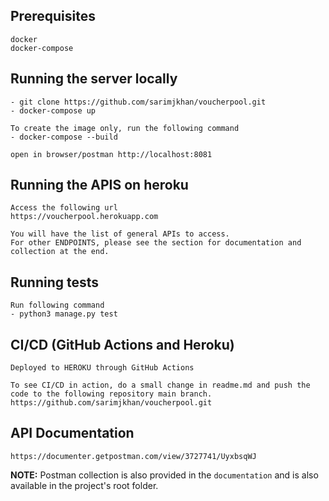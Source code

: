 ## Prerequisites

```
docker
docker-compose
```

## Running the server locally

```
- git clone https://github.com/sarimjkhan/voucherpool.git
- docker-compose up

To create the image only, run the following command
- docker-compose --build

open in browser/postman http://localhost:8081
```

## Running the APIS on heroku

```
Access the following url
https://voucherpool.herokuapp.com

You will have the list of general APIs to access.
For other ENDPOINTS, please see the section for documentation and collection at the end.
```

## Running tests

```
Run following command
- python3 manage.py test
```

## CI/CD (GitHub Actions and Heroku)

```
Deployed to HEROKU through GitHub Actions

To see CI/CD in action, do a small change in readme.md and push the code to the following repository main branch.
https://github.com/sarimjkhan/voucherpool.git
```

## API Documentation

```
https://documenter.getpostman.com/view/3727741/UyxbsqWJ
```

**NOTE:** Postman collection is also provided in the `documentation` and is also available in the project's root folder.

